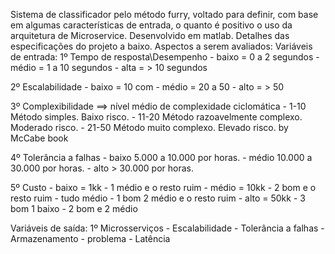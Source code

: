 Sistema de classificador pelo método furry, voltado para definir, com base em algumas características de entrada, o quanto é positivo o uso da arquitetura de Microservice.
Desenvolvido em matlab. Detalhes das especificações do projeto a baixo.
Aspectos a serem avaliados:
Variáveis de entrada:
  1º Tempo de resposta\Desempenho 
    - baixo = 0 a 2 segundos
    - médio = 1 a 10 segundos
    - alta = > 10 segundos

  2º Escalabilidade
    - baixo = 10 com
    - médio = 20 a 50
    - alto = > 50

  3º Complexibilidade ==> nível médio de complexidade ciclomática
    - 1-10	Método simples. Baixo risco.
    - 11-20	Método razoavelmente complexo. Moderado risco.
    - 21-50	Método muito complexo. Elevado risco.
    by McCabe book
  
  4º Tolerância a falhas
    - baixo 5.000 a 10.000 por horas.
    - médio 10.000 a 30.000 por horas.
    - alto > 30.000 por horas.
    
  5º Custo
    - baixo = 1kk 
      - 1 médio e o resto ruim
    - médio = 10kk
      - 2 bom e o resto ruim
      - tudo médio
      - 1 bom 2 médio e o resto ruim
    - alto = 50kk
      - 3 bom 1 baixo
      - 2 bom e 2 médio
      
Variáveis de saída:
  1º Microsserviços
    - Escalabilidade
    - Tolerância a falhas
    - Armazenamento - problema
    - Latência 